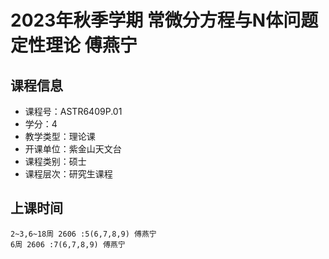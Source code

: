 # 2023年秋季学期 常微分方程与N体问题定性理论 傅燕宁






## 课程信息

- 课程号：ASTR6409P.01
- 学分：4
- 教学类型：理论课
- 开课单位：紫金山天文台
- 课程类别：硕士
- 课程层次：研究生课程

## 上课时间

```
2~3,6~18周 2606 :5(6,7,8,9) 傅燕宁
6周 2606 :7(6,7,8,9) 傅燕宁
```

